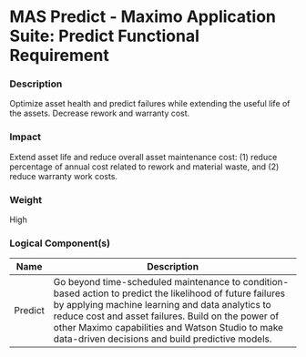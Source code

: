 
#  MAS Predict - Maximo Application Suite: Predict Functional Requirement



### Description

Optimize asset health and predict failures while extending the useful life of the assets. Decrease rework and warranty cost. 




### Impact

Extend asset life and reduce overall asset maintenance cost:  (1) reduce percentage of annual cost related to  rework and material waste, and  (2)  reduce warranty work costs.




### Weight

High








### Logical Component(s)

| Name | Description |
| --- | --- |
 | Predict | Go beyond time-scheduled maintenance to condition-based action to predict the likelihood of future failures by applying machine learning and data analytics to reduce cost and asset failures. Build on the power of other Maximo capabilities and Watson Studio to make data-driven decisions and build predictive models. |
    




